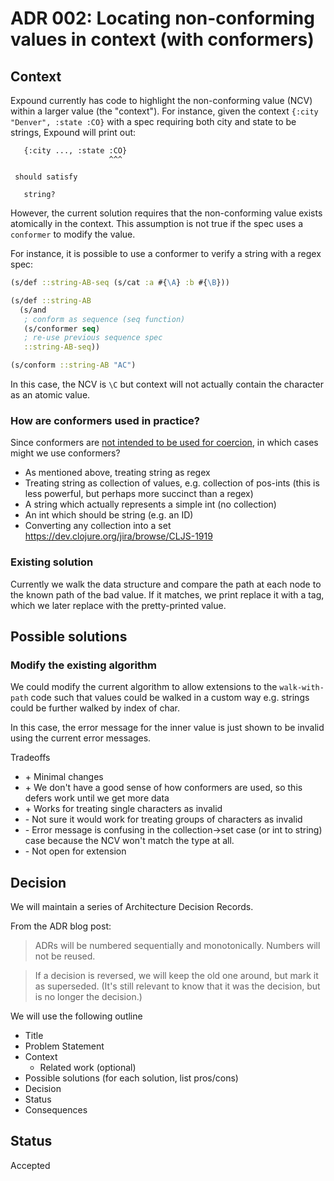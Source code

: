 # ADR 002: Locating non-conforming values in context (with conformers)

## Context

Expound currently has code to highlight the non-conforming value (NCV) within a larger value (the "context"). For instance, given the context `{:city "Denver", :state :CO}` with a spec requiring both city and state to be strings, Expound will print out:

```
   {:city ..., :state :CO}
                      ^^^

 should satisfy

   string?
```

However, the current solution requires that the non-conforming value exists atomically in the context. This assumption is not true if the spec uses a `conformer` to modify the value.

For instance, it is possible to use a conformer to verify a string with a regex spec:

```clojure
(s/def ::string-AB-seq (s/cat :a #{\A} :b #{\B}))

(s/def ::string-AB
  (s/and
   ; conform as sequence (seq function)
   (s/conformer seq)
   ; re-use previous sequence spec
   ::string-AB-seq))

(s/conform ::string-AB "AC")
```

In this case, the NCV is `\C` but context will not actually contain the character as an atomic value.

### How are conformers used in practice?

Since conformers are [not intended to be used for coercion](https://dev.clojure.org/jira/browse/CLJ-2116?focusedCommentId=45123&page=com.atlassian.jira.plugin.system.issuetabpanels:comment-tabpanel#comment-45123), in which cases might we use conformers?

- As mentioned above, treating string as regex
- Treating string as collection of values, e.g. collection of pos-ints (this is less powerful, but perhaps more succinct than a regex)
- A string which actually represents a simple int (no collection)
- An int which should be string (e.g. an ID)
- Converting any collection into a set https://dev.clojure.org/jira/browse/CLJS-1919

### Existing solution

Currently we walk the data structure and compare the path at each node to the known path of the bad value. If it matches, we print replace it with a tag, which we later replace with the pretty-printed value.

## Possible solutions

### Modify the existing algorithm

We could modify the current algorithm to allow extensions to the `walk-with-path` code such that values could be walked in a custom way e.g. strings could be further walked by index of char.

In this case, the error message for the inner value is just shown to be invalid using the current error messages.

Tradeoffs
- \+ Minimal changes
- \+ We don't have a good sense of how conformers are used, so this defers work until we get more data
- \+ Works for treating single characters as invalid
- \- Not sure it would work for treating groups of characters as invalid
- \- Error message is confusing in the collection->set case (or int to string) case because the NCV won't match the type at all.
- \- Not open for extension

## Decision

We will maintain a series of Architecture Decision Records.

From the ADR blog post:

> ADRs will be numbered sequentially and monotonically. Numbers will not be reused.

> If a decision is reversed, we will keep the old one around, but mark it as superseded. (It's still relevant to know that it was the decision, but is no longer the decision.)

We will use the following outline

* Title
* Problem Statement
* Context
    * Related work (optional)
* Possible solutions (for each solution, list pros/cons)
* Decision
* Status
* Consequences

## Status

Accepted
